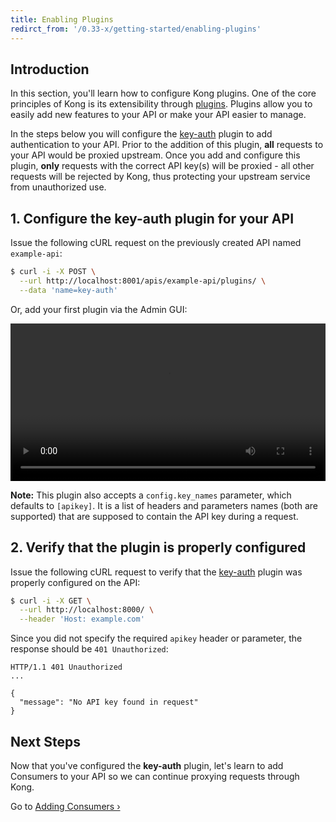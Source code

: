```yaml
---
title: Enabling Plugins
redirct_from: '/0.33-x/getting-started/enabling-plugins'
---
```


## Introduction

In this section, you'll learn how to configure Kong plugins. One of the core
principles of Kong is its extensibility through [plugins][plugins]. Plugins
allow you to easily add new features to your API or make your API easier to
manage.

In the steps below you will configure the [key-auth][key-auth] plugin to add
authentication to your API. Prior to the addition of this plugin, **all**
requests to your API would be proxied upstream. Once you add and configure this
plugin, **only** requests with the correct API key(s) will be proxied - all
other requests will be rejected by Kong, thus protecting your upstream service
from unauthorized use.

## 1. Configure the key-auth plugin for your API

Issue the following cURL request on the previously created API named
`example-api`:

```bash
$ curl -i -X POST \
  --url http://localhost:8001/apis/example-api/plugins/ \
  --data 'name=key-auth'
```

Or, add your first plugin via the Admin GUI:

<video width="100%" autoplay loop controls>
 <source src="https://konghq.com/wp-content/uploads/2018/07/create-keyauth-plugin-ee-0.33.mp4" type="video/mp4">
 Your browser does not support the video tag.
</video>

**Note:** This plugin also accepts a `config.key_names` parameter, which
defaults to `[apikey]`. It is a list of headers and parameters names (both
are supported) that are supposed to contain the API key during a request.

## 2. Verify that the plugin is properly configured

Issue the following cURL request to verify that the [key-auth][key-auth]
plugin was properly configured on the API:

```bash
$ curl -i -X GET \
  --url http://localhost:8000/ \
  --header 'Host: example.com'
```

Since you did not specify the required `apikey` header or parameter, the
response should be `401 Unauthorized`:

```http
HTTP/1.1 401 Unauthorized
...

{
  "message": "No API key found in request"
}
```

## Next Steps

Now that you've configured the **key-auth** plugin, let's learn to add
Consumers to your API so we can continue proxying requests through Kong.

Go to [Adding Consumers &rsaquo;][adding-consumers]

[key-auth]: /plugins/key-authentication
[plugins]: /plugins
[adding-consumers]: /enterprise/{{page.kong_version}}/getting-started/adding-consumers
